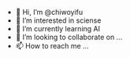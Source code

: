 - 👋 Hi, I’m @chiwoyifu
- 👀 I’m interested in sciense
- 🌱 I’m currently learning AI
- 💞️ I’m looking to collaborate on ...
- 📫 How to reach me ...

<!---
chiwoyifu/chiwoyifu is a ✨ special ✨ repository because its `README.md` (this file) appears on your GitHub profile.
You can click the Preview link to take a look at your changes.
--->

